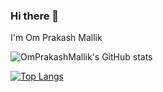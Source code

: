 ### Hi there 👋
I'm Om Prakash Mallik
<!--
**OmPrakashMallik/OmPrakashMallik** is a ✨ _special_ ✨ repository because its `README.md` (this file) appears on your GitHub profile.

Here are some ideas to get you started:

- 🔭 I’m currently working on ...
- 🌱 I’m currently learning ...
- 👯 I’m looking to collaborate on ...
- 🤔 I’m looking for help with ...
- 💬 Ask me about ...
- 📫 How to reach me: ...
- 😄 Pronouns: ...
- ⚡ Fun fact: ...
-->

![OmPrakashMallik's GitHub stats](https://github-readme-stats.vercel.app/api?username=OmPrakashMallik&show_icons=true&theme=transparent)

[![Top Langs](https://github-readme-stats.vercel.app/api/top-langs/?username=OmPrakashMallik&layout=donut)](https://github.com/OmPrakashMallik/github-readme-stats)
